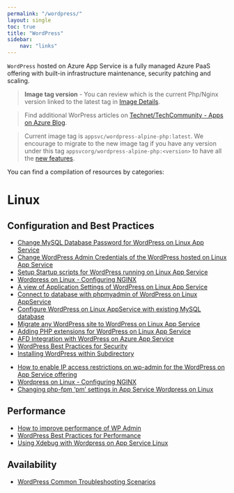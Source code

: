 ```yaml
---
permalink: "/wordpress/"
layout: single
toc: true
title: "WordPress"
sidebar: 
    nav: "links"
---
```


`WordPress` hosted on Azure App Service is a fully managed Azure PaaS offering with built-in infrastructure maintenance, security patching and scaling.

>**Image tag version** - You can review which is the current Php/Nginx version linked to the latest tag in [Image Details](https://github.com/Azure/wordpress-linux-appservice/tree/main#image-details).

> Find additional WorPress articles on [Technet/TechCommunity - Apps on Azure Blog](https://techcommunity.microsoft.com/t5/forums/searchpage/tab/message?filter=location&q=WordPress&location=blog-board:AppsonAzureBlog&collapse_discussion=true).

> Current image tag is `appsvc/wordpress-alpine-php:latest`. We encourage to migrate to the new image tag if you have any version under this tag `appsvcorg/wordpress-alpine-php:<version>` to have all the [new features](https://techcommunity.microsoft.com/t5/apps-on-azure-blog/wordpress-on-azure-app-service-top-features-you-must-know-about/ba-p/3697873).  


You can find a compilation of resources by categories:

# Linux 

## Configuration and Best Practices
* [Change MySQL Database Password for WordPress on Linux App Service](./WordPress/changing_mysql_database_password.md)
* [Change WordPress Admin Credentials of the WordPress hosted on Linux App Service](./WordPress/changing_wordpress_admin_credentials.md)
* [Setup Startup scripts for WordPress running on Linux App Service](./WordPress/running_post_startup_scripts.md)
* [Wordpress on Linux - Configuring NGINX](https://azureossd.github.io/2024/01/30/Wordpress-on-Linux-Configuring-NGINX/index.html#overview)
* [A view of Application Settings of WordPress on Linux App Service](./WordPress/wordpress_application_settings.md)
* [Connect to database with phpmyadmin of WordPress on Linux AppService](./WordPress/wordpress_phpmyadmin.md)
* [Configure WordPress on Linux AppService with existing MySQL database](./WordPress/using_an_existing_mysql_database.md)
* [Migrate any WordPress site to WordPress on Linux App Service](./WordPress/wordpress_migration_linux_appservices.md)
* [Adding PHP extensions for WordPress on Linux App Service](./WordPress/wordpress_adding_php_extensions.md)
* [AFD Integration with WordPress on Azure App Service](./WordPress/wordpress_afd_configuration.md)
* [WordPress Best Practices for Security](https://azureossd.github.io/2021/01/28/wordpress-best-practices-for-security/index.html)
* [Installing WordPress within Subdirectory](https://azureossd.github.io/2023/03/30/wordpress-subdirectory/index.html)
- [How to enable IP access restrictions on wp-admin for the WordPress on App Service offering](https://azureossd.github.io/2023/07/27/wordpress-on-appservice-wpadmin-ip-restrictions/index.html)
- [Wordpress on Linux - Configuring NGINX](https://azureossd.github.io/2024/01/30/Wordpress-on-Linux-Configuring-NGINX/index.html)
- [Changing php-fpm ‘pm’ settings in App Service Wordpress on Linux](https://azureossd.github.io/2024/01/18/Changing-php-fpm-pm-settings-in-App-Service-Wordpress-on-Linux/index.html)

## Performance
- [How to improve performance of WP Admin](https://techcommunity.microsoft.com/t5/apps-on-azure-blog/how-to-improve-performance-of-wp-admin-wordpress-on-azure-app/ba-p/3731647)
- [WordPress Best Practices for Performance](https://azureossd.github.io/2020/08/07/wordpress-best-practices-for-performance/index.html)
- [Using Xdebug with Wordpress on App Service Linux](https://azureossd.github.io/2023/08/17/Using-Xdebug-with-Wordpress-on-App-Service-Linux/index.html)

## Availability
- [WordPress Common Troubleshooting Scenarios](https://azureossd.github.io/2022/08/03/WordPress-common-troubleshooting-scenarios/index.html)
